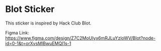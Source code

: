 # Blot  Sticker
This sticker is inspired by Hack Club Blot.

Figma Link: https://www.figma.com/design/Z7C2MoUIyx6mRJLuYzloWV/Blot?node-id=0-1&t=orXvsMlBwuEMQI1s-1